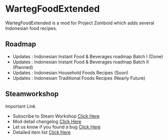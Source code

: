# WartegFoodExtended
WartegFoodExtended is a mod for Project Zomboid which adds several Indonesian food recipes.

## Roadmap
- Updates : Indonesian Instant Food & Beverages roadmap Batch I (Done)
- Updates : Indonesian Instant Food & Beverages roadmap Batch II (Planned)
- Updates : Indonesian Household Foods Recipes (Soon)
- Updates : Indonesian Traditional Foods Recipes (Nearly Future)

## Steamworkshop
Important Link
- Subscribe to Steam Workshop [Click Here](https://steamcommunity.com/sharedfiles/filedetails/?id=2873240250)
- Mod detail changelog [Click Here](https://steamcommunity.com/sharedfiles/filedetails/changelog/2873240250)
- Let us know if you found a bug [Click Here](https://steamcommunity.com/sharedfiles/filedetails/discussions/2873240250)
- Detailed item list [Click Here](https://github.com/projectzomboid-id/WartegFoodExtended/wiki/Warteg-Food-Extended-Item-List)
